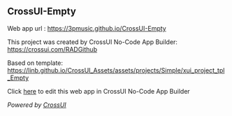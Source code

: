 ## CrossUI-Empty
Web app url : https://3pmusic.github.io/CrossUI-Empty

This project was created by CrossUI No-Code App Builder: https://crossui.com/RADGithub

Based on template: https://linb.github.io/CrossUI_Assets/assets/projects/Simple/xui_project_tpl_Empty

Click [here](https://crossui.com/RADGithub/#!from=github&owner=3pmusic&repo=CrossUI-Empty) to edit this web app in CrossUI No-Code App Builder

<i>Powered by [CrossUI](https://crossui.com)</i>
